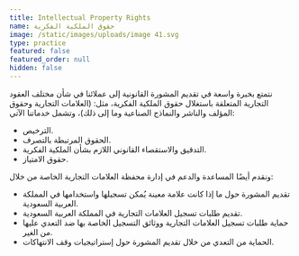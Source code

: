 ```yaml
---
title: Intellectual Property Rights
name: حقوق الملكية الفكرية
image: /static/images/uploads/image 41.svg
type: practice
featured: false
featured_order: null
hidden: false
---
```

نتمتع بخبرة واسعة في تقديم المشورة القانونية إلى عملائنا في شأن مختلف العقود التجارية المتعلقة باستغلال حقوق الملكية الفكرية، مثل: (العلامات التجارية وحقوق المؤلف والناشر والنماذج الصناعية وما إلى ذلك)، وتشمل خدماتنا الآتي:

- الترخيص.
- الحقوق المرتبطة بالتصرف.
- التدقيق والاستقصاء القانوني اللازم بشأن الملكية الفكرية.
- حقوق الامتياز.

ونقدم أيضًا المساعدة والدعم في إدارة محفظة العلامات التجارية الخاصة من خلال:

- تقديم المشورة حول ما إذا كانت علامة معينة يُمكن تسجيلها واستخدامها في المملكة العربية السعودية.
- تقديم طلبات تسجيل العلامات التجارية في المملكة العربية السعودية.
- حماية طلبات تسجيل العلامات التجارية ووثائق التسجيل الخاصة بها ضد التعدي عليها من الغير.
- الحماية من التعدي من خلال تقديم المشورة حول إستراتيجيات وقف الانتهاكات.
